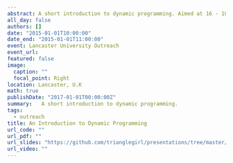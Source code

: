 ```yaml
---
abstract: A short introduction to dynamic programming. Aimed at 16 - 18 year olds.
all_day: false
authors: []
date: "2015-01-01T10:00:00"
date_end: "2015-01-01T11:00:00"
event: Lancaster University Outreach
event_url: 
featured: false
image:
  caption: ""
  focal_point: Right
location: Lancaster, U.K
math: true
publishDate: "2017-01-01T00:00:00Z"
summary:   A short introduction to dynamic programming. 
tags:
  - outreach
title: An Introduction to Dynamic Programming
url_code: ""
url_pdf: ""
url_slides: "https://github.com/trianglegirl/presentations/tree/master/2015-01-01-intro-to-dynamic-programming"
url_video: ""
---
```

